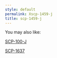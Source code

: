 ```yaml
---
style: default
permalink: Xscp-1459-j
title: scp-1459-j
---
```

You may also like:

[SCP-100-J](http://scp-wiki.net/scp-100-j)

[SCP-1637](http://scp-wiki.net/scp-1637)
